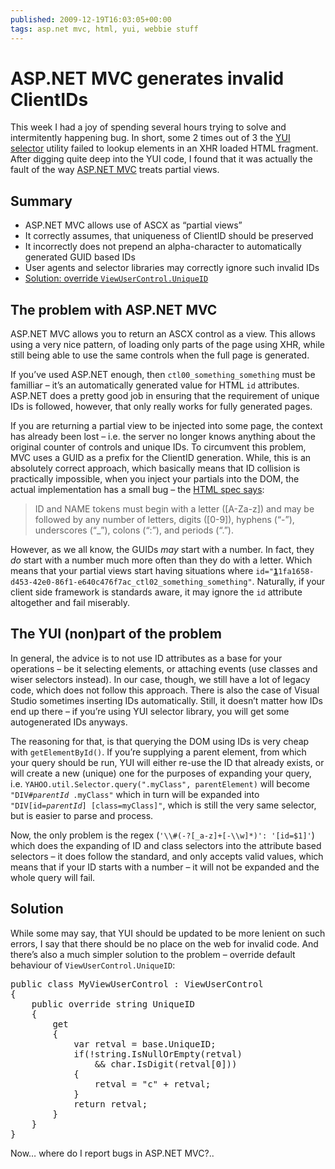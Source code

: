 ```yaml
---
published: 2009-12-19T16:03:05+00:00
tags: asp.net mvc, html, yui, webbie stuff
---
```


# ASP.NET MVC generates invalid ClientIDs

<p>This week I had a joy of spending several hours trying to solve and intermitently happening bug. In short, some 2 times out of 3 the <a href="http://developer.yahoo.com/yui/selector/">YUI selector</a> utility failed to lookup elements in an XHR loaded HTML fragment. After digging quite deep into the YUI code, I found that it was actually the fault of the way <a href="http://www.asp.net/mvc/">ASP.NET MVC</a> treats partial views. </p>
<h2>Summary</h2>
<ul>
<li>ASP.NET MVC allows use of ASCX as “partial views”</li>
<li>It correctly assumes, that uniqueness of ClientID should be preserved</li>
<li>It incorrectly does not prepend an alpha-character to automatically generated GUID based IDs</li>
<li>User agents and selector libraries may correctly ignore such invalid IDs</li>
<li><a href="https://www.dominykas.com/2009/12/asp-net-mvc-generates-invalid-clientids.html#solution-20091219">Solution: override <code>ViewUserControl.UniqueID</code></a></li>
</ul>
<p><span id="more-40"></span></p>
<h2>The problem with ASP.NET MVC</h2>
<p>ASP.NET MVC allows you to return an ASCX control as a view. This allows using a very nice pattern, of loading only parts of the page using XHR, while still being able to use the same controls when the full page is generated.</p>
<p>If you’ve used ASP.NET enough, then <code>ctl00_something_something</code> must be familliar – it’s an automatically generated value for HTML <code>id</code> attributes. ASP.NET does a pretty good job in ensuring that the requirement of unique IDs is followed, however, that only really works for fully generated pages.</p>
<p>If you are returning a partial view to be injected into some page, the context has already been lost – i.e. the server no longer knows anything about the original counter of controls and unique IDs. To circumvent this problem, MVC uses a GUID as a prefix for the ClientID generation. While, this is an absolutely correct approach, which basically means that ID collision is practically impossible, when you inject your partials into the DOM, the actual implementation has a small bug – the <a href="http://www.w3.org/TR/html401/types.html#type-name">HTML spec says</a>:</p>
<blockquote><p>ID and NAME tokens must begin with a letter ([A-Za-z]) and may be followed by any number of letters, digits ([0-9]), hyphens (“-”), underscores (“_”), colons (“:”), and periods (“.”).</p>
</blockquote>
<p>However, as we all know, the GUIDs <em>may</em> start with a number. In fact, they <em>do</em> start with a number much more often than they do with a letter. Which means that your partial views start having situations where <code>id="<strong style="text-decoration:underline;">1</strong>1fa1658-d453-42e0-86f1-e640c476f7ac_ctl02_something_something"</code>. Naturally, if your client side framework is standards aware, it may ignore the <code>id</code> attribute altogether and fail miserably.</p>
<h2>The YUI (non)part of the problem</h2>
<p>In general, the advice is to not use ID attributes as a base for your operations – be it selecting elements, or attaching events (use classes and wiser selectors instead). In our case, though, we still have a lot of legacy code, which does not follow this approach. There is also the case of Visual Studio sometimes inserting IDs automatically. Still, it doesn’t matter how IDs end up there – if you’re using YUI selector library, you will get some autogenerated IDs anyways.</p>
<p>The reasoning for that, is that querying the DOM using IDs is very cheap with <code>getElementById()</code>. If you’re supplying a parent element, from which your query should be run, YUI will either re-use the ID that already exists, or will create a new (unique) one for the purposes of expanding your query, i.e. <code>YAHOO.util.Selector.query(".myClass", parentElement)</code> will become <code>"DIV#<i>parentId</i> .myClass"</code> which in turn will be expanded into <code>"DIV[id=<i>parentId</i>] [class=myClass]"</code>, which is still the very same selector, but is easier to parse and process.</p>
<p>Now, the only problem is the regex (<code>'\\#(-?[_a-z]+[-\\w]*)': '[id=$1]'</code>) which does the expanding of ID and class selectors into the attribute based selectors – it does follow the standard, and only accepts valid values, which means that if your ID starts with a number – it will not be expanded and the whole query will fail.</p>
<h2 id="solution-20091219">Solution</h2>
<p>While some may say, that YUI should be updated to be more lenient on such errors, I say that there should be no place on the web for invalid code. And there’s also a much simpler solution to the problem – override default behaviour of <code>ViewUserControl.UniqueID</code>:</p>
<pre>public class MyViewUserControl : ViewUserControl
{
	public override string UniqueID
	{
		get
		{
			var retval = base.UniqueID;
			if(!string.IsNullOrEmpty(retval)
				&amp;&amp; char.IsDigit(retval[0]))
			{
				retval = "c" + retval;
			}
			return retval;
		}
	}
}
</pre>
<p>Now… where do I report bugs in ASP.NET MVC?..</p>